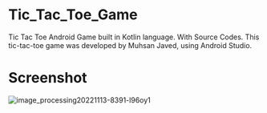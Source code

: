 # Tic_Tac_Toe_Game

Tic Tac Toe  Android Game built in Kotlin language. With Source Codes. This tic-tac-toe game was developed by Muhsan Javed, using Android Studio.

# Screenshot 

![image_processing20221113-8391-l96oy1](https://github.com/muhsan-javed/Tic_Tac_Toe_Game/assets/67718185/d8ab65b8-24d9-4068-a639-eff39a1d6c42)
